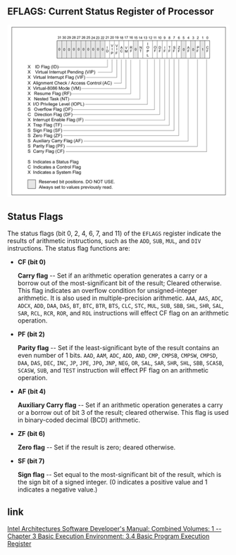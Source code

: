 EFLAGS: Current Status Register of Processor
---------------------------------------------------------------------

![EFLAGS Register](https://github.com/EmulateSpace/PictureSet/blob/master/BiscuitOS/kernel/MMU000002.png)

## Status Flags

The status flags (bit 0, 2, 4, 6, 7, and 11) of the `EFLAGS` register 
indicate the results of arithmetic instructions, such as the `ADD`, `SUB`,
`MUL`, and `DIV` instructions. The status flag functions are:

* **CF (bit 0)**
  
  **Carry flag**  -- Set if an arithmetic operation generates a carry or a
  borrow out of the most-significant bit of the result; Cleared otherwise.
  This flag indicates an overflow condition for unsigned-integer arithmetic.
  It is also used in multiple-precision arithmetic. `AAA`, `AAS`, `ADC`,
  `ADCX`, `ADD`, `DAA`, `DAS`, `BT`, `BTC`, `BTR`, `BTS`, `CLC`, `STC`,
  `MUL`, `SUB`, `SBB`, `SHL`, `SHR`, `SAL`, `SAR`, `RCL`, `RCR`, `ROR`, and
  `ROL` instructions will effect CF flag on an arithmetic operation.

* **PF (bit 2)**

  **Parity flag** -- Set if the least-significant byte of the result 
  contains an even number of 1 bits. `AAD`, `AAM`, `ADC`, `ADD`, `AND`,
  `CMP`, `CMPSB`, `CMPSW`, `CMPSD`, `DAA`, `DAS`, `DEC`, `INC`, `JP`,
  `JPE`, `JPO`, `JNP`, `NEG`, `OR`, `SAL`, `SAR`, `SHR`, `SHL`, `SBB`,
  `SCASB`, `SCASW`, `SUB`, and `TEST` instruction will effect PF flag
  on an arithmetic operation.

* **AF (bit 4)**

  **Auxiliary Carry flag** -- Set if an arithmetic operation generates a 
  carry or a borrow out of bit 3 of the result; cleared otherwise. This flag
  is used in binary-coded decimal (BCD) arithmetic.

* **ZF (bit 6)**

  **Zero flag** -- Set if the result is zero; deared otherwise.

* **SF (bit 7)**

  **Sign flag** -- Set equal to the most-significant bit of the result, which
  is the sign bit of a signed integer. (0 indicates a positive value and 1
  indicates a negative value.)

## link

  [Intel Architectures Software Developer's Manual: Combined Volumes: 1 -- Chapter 3 Basic Execution Environment: 3.4 Basic Program Execution Register](https://software.intel.com/en-us/articles/intel-sdm)
